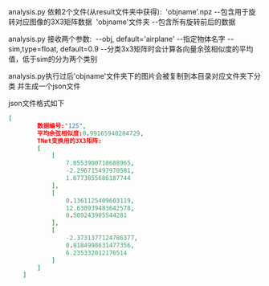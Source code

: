 analysis.py 依赖2个文件(从result文件夹中获得):
​	'objname'.npz --包含用于旋转对应图像的3X3矩阵数据
​	'objname'文件夹 --包含所有旋转前后的数据

analysis.py 接收两个参数:
​	--obj, default='airplane'	--指定物体名字
​	--sim,type=float, default=0.9	--分类3x3矩阵时会计算各向量余弦相似度的平均值，低于sim的分为两个类别

analysis.py执行过后'objname'文件夹下的图片会被复制到本目录对应文件夹下分类 并生成一个json文件

json文件格式如下

```json
[
        数据编号:"125", 
        平均余弦相似度:0.99165940284729, 
    	TNet变换用的3X3矩阵:
        [
            [
                7.8553900718688965, 
                -2.296715497970581, 
                1.6773855686187744
            ], 
            [
                0.1361125409603119, 
                12.630939483642578, 
                0.509243905544281
            ], 
            [
                -2.3731377124786377, 
                0.8184998631477356, 
                6.235332012176514
            ]
        ]
    ]
```



